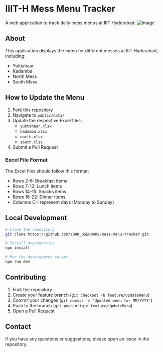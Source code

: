# IIIT-H Mess Menu Tracker

A web application to track daily mess menus at IIIT Hyderabad.
![image](https://github.com/user-attachments/assets/85c5cbad-944f-4027-b6dd-32f1632c3e96)

## About

This application displays the menu for different messes at IIIT Hyderabad, including:
- Yuktahaar
- Kadamba
- North Mess
- South Mess

## How to Update the Menu

1. Fork this repository
2. Navigate to `public/data/`
3. Update the respective Excel files:
   - `yuktahaar.xlsx`
   - `kadamba.xlsx`
   - `north.xlsx`
   - `south.xlsx`
4. Submit a Pull Request

### Excel File Format
The Excel files should follow this format:
- Rows 2-6: Breakfast items
- Rows 7-13: Lunch items
- Rows 14-15: Snacks items
- Rows 16-22: Dinner items
- Columns C-I represent days (Monday to Sunday)

## Local Development

```bash
# Clone the repository
git clone https://github.com/YOUR_USERNAME/mess-menu-tracker.git

# Install dependencies
npm install

# Run the development server
npm run dev
```

## Contributing

1. Fork the repository
2. Create your feature branch (`git checkout -b feature/UpdateMenu`)
3. Commit your changes (`git commit -m 'Updated menu for MM/YYYY'`)
4. Push to the branch (`git push origin feature/UpdateMenu`)
5. Open a Pull Request

## Contact

If you have any questions or suggestions, please open an issue in the repository.
